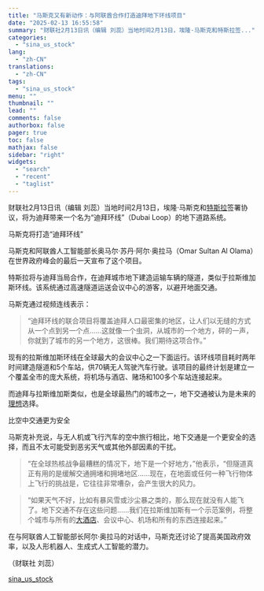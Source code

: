 ```yaml
---
title: "马斯克又有新动作：与阿联酋合作打造迪拜地下环线项目"
date: "2025-02-13 16:55:58"
summary: "财联社2月13日讯（编辑 刘蕊）当地时间2月13日，埃隆·马斯克和特斯拉签..."
categories:
  - "sina_us_stock"
lang:
  - "zh-CN"
translations:
  - "zh-CN"
tags:
  - "sina_us_stock"
menu: ""
thumbnail: ""
lead: ""
comments: false
authorbox: false
pager: true
toc: false
mathjax: false
sidebar: "right"
widgets:
  - "search"
  - "recent"
  - "taglist"
---
```


财联社2月13日讯（编辑 刘蕊）当地时间2月13日，埃隆·马斯克和[特斯拉](https://stock.finance.sina.com.cn/usstock/quotes/TSLA.html)签署协议，将为迪拜带来一个名为“迪拜环线”（Dubai Loop）的地下道路系统。

马斯克将打造“迪拜环线”

马斯克和阿联酋人工智能部长奥马尔·苏丹·阿尔·奥拉马（Omar Sultan Al Olama）在世界政府峰会的最后一天宣布了这个项目。

特斯拉将与迪拜当局合作，在迪拜城市地下建造运输车辆的隧道，类似于拉斯维加斯环线。该系统通过高速隧道运送会议中心的游客，以避开地面交通。

马斯克通过视频连线表示：

> “迪拜环线的联合项目将覆盖迪拜人口最密集的地区，让人们以无缝的方式从一个点到另一个点……这就像一个虫洞，从城市的一个地方，砰的一声，你就到了城市的另一个地方，这很棒。我们期待这项合作。”

现有的拉斯维加斯环线在全球最大的会议中心之一下面运行。该环线项目耗时两年时间建造隧道和5个车站，供70辆无人驾驶汽车行驶。该项目的最终计划是建立一个覆盖全市的庞大系统，将机场与酒店、赌场和100多个车站连接起来。

而迪拜与拉斯维加斯类似，也是全球最热门的城市之一，地下交通被认为是未来的[理想](https://stock.finance.sina.com.cn/usstock/quotes/LI.html)选择。

比空中交通更为安全

马斯克补充说，与无人机或飞行汽车的空中旅行相比，地下交通是一个更安全的选择，而且不太可能受到恶劣天气或其他外部因素的干扰。

> “在全球热核战争最糟糕的情况下，地下是一个好地方，”他表示，“但隧道真正有用的是缓解交通拥堵和拥堵地区……现在，在地面或任何一种飞行物体上飞行的挑战是，它往往非常嘈杂，会产生很大的风力。

> “如果天气不好，比如有暴风雪或沙尘暴之类的，那么现在就没有人能飞了。地下交通不存在这些问题……我们在拉斯维加斯有一个示范案例，将整个城市与所有的[大酒店](https://stock.finance.sina.com.cn/usstock/quotes/HKSHY.html)、会议中心、机场和所有的东西连接起来。”

在与阿联酋人工智能部长阿尔·奥拉马的对话中，马斯克还讨论了提高美国政府效率，以及人形机器人、生成式人工智能的潜力。

（财联社 刘蕊）

[sina_us_stock](https://finance.sina.com.cn/roll/2025-02-13/doc-inekirke8351937.shtml)
